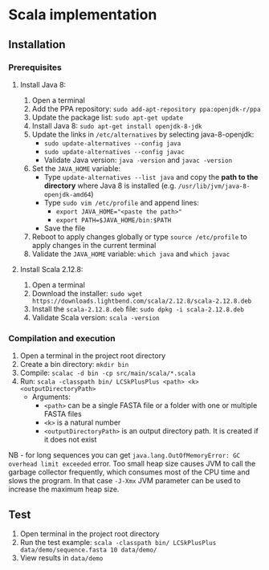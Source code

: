 # Scala implementation
## Installation
### Prerequisites
1. Install Java 8: 
    1. Open a terminal
    2. Add the PPA repository: `sudo add-apt-repository ppa:openjdk-r/ppa`
    3. Update the package list: `sudo apt-get update`
    4. Install Java 8: `sudo apt-get install openjdk-8-jdk`
    5. Update the links in `/etc/alternatives` by selecting java-8-openjdk: 
        * `sudo update-alternatives --config java` 
        * `sudo update-alternatives --config javac`
        * Validate Java version: `java -version` and `javac -version`
    6. Set the `JAVA_HOME` variable:
        * Type `update-alternatives --list java` and copy the **path to the directory** where Java 8 is installed (e.g. `/usr/lib/jvm/java-8-openjdk-amd64`)
        * Type `sudo vim /etc/profile` and append lines:
            * `export JAVA_HOME="<paste the path>"`
            * `export PATH=$JAVA_HOME/bin:$PATH`
        * Save the file
    7. Reboot to apply changes globally or type `source /etc/profile` to apply changes in the current terminal
    8. Validate the `JAVA_HOME` variable: `which java` and `which javac`

2. Install Scala 2.12.8:
    1. Open a terminal
    2. Download the installer: `sudo wget https://downloads.lightbend.com/scala/2.12.8/scala-2.12.8.deb`
    3. Install the `scala-2.12.8.deb` file: `sudo dpkg -i scala-2.12.8.deb`
	3. Validate Scala version: `scala -version`

### Compilation and execution
1. Open a terminal in the project root directory
2. Create a bin directory:
`mkdir bin`
3. Compile:
`scalac -d bin -cp src/main/scala/*.scala`
4. Run:
`scala -classpath bin/ LCSkPlusPlus <path> <k> <outputDirectoryPath>`
    * Arguments:
        * `<path>` can be a single FASTA file or a folder with one or multiple FASTA files
        * `<k>` is a natural number
        * `<outputDirectoryPath>` is an output directory path. It is created if it does not exist

NB - for long sequences you can get `java.lang.OutOfMemoryError: GC overhead limit exceeded` error. Too small heap size causes JVM to call the garbage collector frequently, which consumes most of the CPU time and slows the program. In that case `-J-Xmx` JVM parameter can be used to increase the maximum heap size.

## Test
1. Open terminal in the project root directory
2. Run the test example: `scala -classpath bin/ LCSkPlusPlus data/demo/sequence.fasta 10 data/demo/`
3. View results in `data/demo`